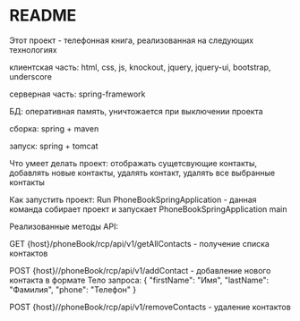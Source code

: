 # README #

Этот проект - телефонная книга, реализованная на следующих технологиях

клиентская часть: html, css, js, knockout, jquery, jquery-ui, bootstrap, underscore

серверная часть: spring-framework

БД: оперативная память, уничтожается при выключении проекта

сборка: spring + maven

запуск: spring + tomcat

Что умеет делать проект:
отображать сущетсвующие контакты,
добавлять новые контакты,
удалять контакт,
удалять все выбранные контакты

Как запустить проект:
Run PhoneBookSpringApplication - данная команда собирает проект и запускает PhoneBookSpringApplication main

Реализованные методы API:

GET {host}/phoneBook/rcp/api/v1/getAllContacts - получение списка контактов

POST {host}//phoneBook/rcp/api/v1/addContact - добавление нового контакта в формате
Тело запроса:
{
 "firstName": "Имя",
 "lastName": "Фамилия",
 "phone": "Телефон"
}

POST {host}//phoneBook/rcp/api/v1/removeContacts - удаление контактов

